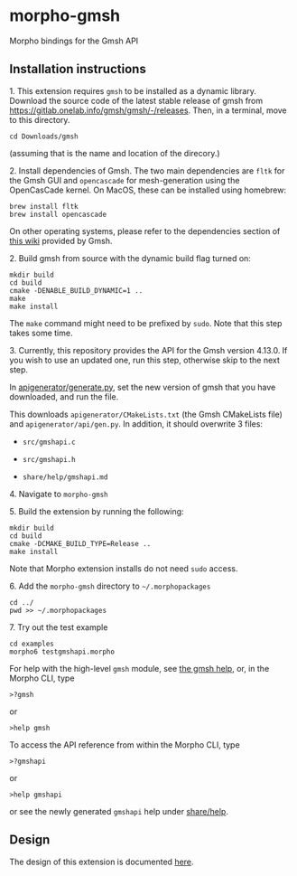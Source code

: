 # morpho-gmsh
Morpho bindings for the Gmsh API


## Installation instructions

1\. This extension requires `gmsh` to be installed as a dynamic library. Download the source code of the latest stable release of gmsh from https://gitlab.onelab.info/gmsh/gmsh/-/releases. Then, in a terminal, move to this directory.

    cd Downloads/gmsh

(assuming that is the name and location of the direcory.)

2\. Install dependencies of Gmsh. The two main dependencies are `fltk` for the Gmsh GUI and `opencascade` for mesh-generation using the OpenCasCade kernel. On MacOS, these can be installed using homebrew:

    brew install fltk
    brew install opencascade

On other operating systems, please refer to the dependencies section of [this wiki](https://gitlab.onelab.info/gmsh/gmsh/-/wikis/Gmsh-compilation) provided by Gmsh.

2\. Build gmsh from source with the dynamic build flag turned on:
    
    mkdir build
    cd build
    cmake -DENABLE_BUILD_DYNAMIC=1 ..
    make
    make install

The `make` command might need to be prefixed by `sudo`. Note that this step takes some time.

3\. Currently, this repository provides the API for the Gmsh version 4.13.0. If you wish to use an updated one, run this step, otherwise skip to the next step.

In [apigenerator/generate.py](./apigenerator/generate.py), set the new version of gmsh that you have downloaded, and run the file.

This downloads `apigenerator/CMakeLists.txt` (the Gmsh CMakeLists file) and `apigenerator/api/gen.py`. In addition, it should overwrite 3 files:

* `src/gmshapi.c` 

* `src/gmshapi.h`

* `share/help/gmshapi.md`

4\. Navigate to `morpho-gmsh`

5\. Build the extension by running the following:

    mkdir build
    cd build
    cmake -DCMAKE_BUILD_TYPE=Release ..
    make install

Note that Morpho extension installs do not need `sudo` access. 

6\. Add the `morpho-gmsh` directory to `~/.morphopackages`

    cd ../
    pwd >> ~/.morphopackages

7\. Try out the test example

    cd examples
    morpho6 testgmshapi.morpho

For help with the high-level `gmsh` module, see [the gmsh help](./share/help/gmsh.md), or, in the Morpho CLI, type

    >?gmsh

or 

    >help gmsh

To access the API reference from within the Morpho CLI, type

    >?gmshapi

or 

    >help gmshapi

or see the newly generated `gmshapi` help under [share/help](./share/help/).

## Design

The design of this extension is documented [here](https://joshichaitanya3.github.io/gmsh-design-docs/).
